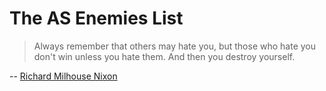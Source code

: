 # The AS Enemies List

> Always remember that others may hate you, but those who hate you don't win unless you hate them. And then you destroy yourself.

-- [Richard Milhouse Nixon](http://www.youtube.com/watch?v=1Ff1jxlVPEQ)

